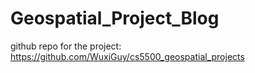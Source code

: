 # Geospatial_Project_Blog
github repo for the project: https://github.com/WuxiGuy/cs5500_geospatial_projects
